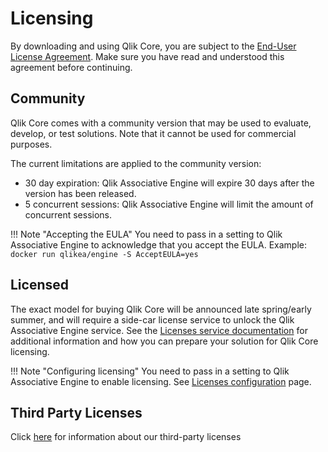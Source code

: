 # Licensing

By downloading and using Qlik Core, you are subject to the [End-User License Agreement](../beta.md).
Make sure you have read and understood this agreement before continuing.

## Community

Qlik Core comes with a community version that may be used to evaluate,
develop, or test solutions. Note that it cannot be used for commercial purposes.

The current limitations are applied to the community version:

* 30 day expiration: Qlik Associative Engine will expire 30 days after the version has been released.
* 5 concurrent sessions: Qlik Associative Engine will limit the amount of concurrent sessions.

!!! Note "Accepting the EULA"
    You need to pass in a setting to Qlik Associative Engine to acknowledge that
    you accept the EULA. Example: `docker run qlikea/engine -S AcceptEULA=yes`

## Licensed

The exact model for buying Qlik Core will be announced late spring/early summer, and will require
a side-car license service to unlock the Qlik Associative Engine service. See the
[Licenses service documentation](./services/licenses.md) for additional information and how you can
prepare your solution for Qlik Core licensing.

!!! Note "Configuring licensing"
    You need to pass in a setting to Qlik Associative Engine to enable licensing.
    See [Licenses configuration](./services/licenses.md#configuration) page.

## Third Party Licenses

Click [here](./third-party-licenses) for information about our third-party licenses
